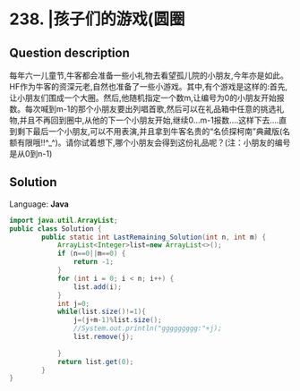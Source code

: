 # 238. |孩子们的游戏(圆圈

## Question description


每年六一儿童节,牛客都会准备一些小礼物去看望孤儿院的小朋友,今年亦是如此。HF作为牛客的资深元老,自然也准备了一些小游戏。其中,有个游戏是这样的:首先,让小朋友们围成一个大圈。然后,他随机指定一个数m,让编号为0的小朋友开始报数。每次喊到m-1的那个小朋友要出列唱首歌,然后可以在礼品箱中任意的挑选礼物,并且不再回到圈中,从他的下一个小朋友开始,继续0...m-1报数....这样下去....直到剩下最后一个小朋友,可以不用表演,并且拿到牛客名贵的“名侦探柯南”典藏版(名额有限哦!!^_^)。请你试着想下,哪个小朋友会得到这份礼品呢？(注：小朋友的编号是从0到n-1)


## Solution

Language: **Java**

```Java
import java.util.ArrayList;
public class Solution {
        public static int LastRemaining_Solution(int n, int m) {
            ArrayList<Integer>list=new ArrayList<>();
            if (n==0||m==0) {
                return -1;
            }
            for (int i = 0; i < n; i++) {
                list.add(i);
            }
            int j=0;
            while(list.size()!=1){
                j=(j+m-1)%list.size();
                //System.out.println("ggggggggg:"+j);
                list.remove(j);
                
            }
            return list.get(0);
        }    
}
```


